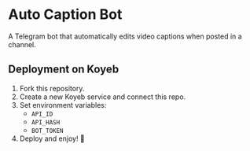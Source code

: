 # Auto Caption Bot

A Telegram bot that automatically edits video captions when posted in a channel.

## Deployment on Koyeb

1. Fork this repository.
2. Create a new Koyeb service and connect this repo.
3. Set environment variables:
   - `API_ID`
   - `API_HASH`
   - `BOT_TOKEN`
4. Deploy and enjoy! 🚀
